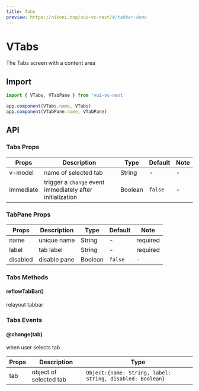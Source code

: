 ```yaml
---
title: Tabs
preview: https://nikoni.top/vui-vc-next/#/tabbar-demo
---
```


# VTabs

The Tabs screen with a content area

## Import

```js
import { VTabs, VTabPane } from 'vui-vc-next'

app.component(VTabs.name, VTabs)
app.component(VTabPane.name, VTabPane)
```

## API

### Tabs Props
|Props | Description | Type | Default | Note|
|----|-----|------|------|------|
|v-model|name of selected tab|String|-|-|
|immediate|trigger a `change` event immediately after initialization|Boolean|`false`|-|

### TabPane Props
|Props | Description | Type | Default | Note|
|----|-----|------|------|------|
|name|unique name|String|-|required|
|label|tab label|String|-|required|
|disabled|disable pane|Boolean|`false`|-|

### Tabs Methods

#### reflowTabBar()
relayout tabbar

### Tabs Events

#### @change(tab)
when user selects tab

|Props | Description | Type|
|----|-----|------|
| tab | object of selected tab | `Object:{name: String, label: String, disabled: Boolean}`|

<v-back-top />

<script setup>
import VBackTop from './misc/backTop.vue'
</script>
